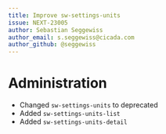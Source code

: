 ```yaml
---
title: Improve sw-settings-units
issue: NEXT-23005
author: Sebastian Seggewiss
author_email: s.seggewiss@cicada.com
author_github: @seggewiss
---
```

# Administration
* Changed `sw-settings-units` to deprecated
* Added `sw-settings-units-list`
* Added `sw-settings-units-detail`
